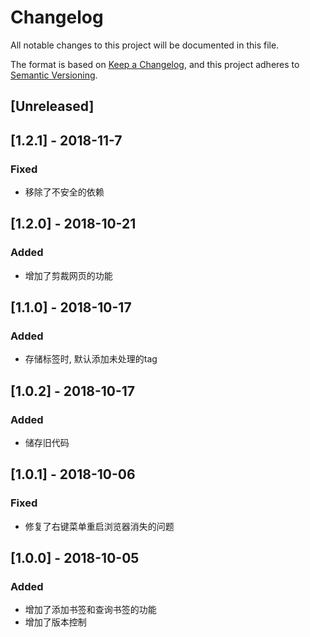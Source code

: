 # Changelog
All notable changes to this project will be documented in this file.

The format is based on [Keep a Changelog](https://keepachangelog.com/en/1.0.0/),
and this project adheres to [Semantic Versioning](https://semver.org/spec/v2.0.0.html).

## [Unreleased]

## [1.2.1] - 2018-11-7
### Fixed
- 移除了不安全的依赖

## [1.2.0] - 2018-10-21
### Added
- 增加了剪裁网页的功能

## [1.1.0] - 2018-10-17
### Added
- 存储标签时, 默认添加未处理的tag

## [1.0.2] - 2018-10-17
### Added
- 储存旧代码

## [1.0.1] - 2018-10-06
### Fixed
- 修复了右键菜单重启浏览器消失的问题

## [1.0.0] - 2018-10-05
### Added
- 增加了添加书签和查询书签的功能
- 增加了版本控制